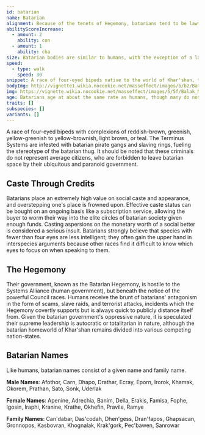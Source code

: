 ```yaml
---
id: batarian
name: Batarian
alignment: Because of the tenets of Hegemony, batarians tend to be lawful evil, although there are outliers on the moral spectrum.
abilityScoreIncrease:
  - amount: 2
    ability: con
  - amount: 1
    ability: cha
size: Batarian bodies are similar to humans, with the exception of a large forehead to accommodate their additional four eyes, making them about 15cm (6") taller. Your size is Medium.
speed: 
  - type: walk
    speed: 30
snippet: A race of four-eyed bipeds native to the world of Khar'shan, the batarians are a disreputable species that chose to isolate itself from the rest of the galaxy.
bodyImg: http://vignette1.wikia.nocookie.net/masseffect/images/b/b2/Batarian_MP.png/revision/latest/scale-to-width-down/500
img: https://vignette.wikia.nocookie.net/masseffect/images/5/5f/Balak_ME_adversaryshot.png/revision/latest/scale-to-width-down/422?cb=20140812140358
age: Batarians age at about the same rate as humans, though many do not live past 100 due to their caustic and dangerous lifestyles.
traits: []
subspecies: []
variants: [] 
---
```


A race of four-eyed bipeds with complexions of reddish-brown, greenish, yellow-greenish to yellow-brownish, light brown, or teal.
The Terminus Systems are infested with batarian pirate gangs and slaving 
rings, fueling the stereotype of the batarian thug. It should be noted that these criminals do not represent average 
citizens, who are forbidden to leave batarian space by their ubiquitous and paranoid government.

## Caste Through Credits
Batarians place an extremely high value on social caste and appearance, and overstepping one's place is frowned upon. 
Effective caste status can be bought on an ongoing basis like a subscription service, allowing the buyer to worm their 
way into the elite circles of batarian society given enough funds. Casting aspersions on the monetary worth of a 
social better is considered a serious insult. Batarians strongly believe that species with fewer than four eyes are 
less intelligent; they often gain the upper hand in interspecies arguments because other races find it difficult 
to know which eyes to focus on when speaking to them.

## The Hegemony
Their government, known as the Batarian Hegemony, is hostile to the Systems Alliance (human government), but beneath 
the notice of the powerful Council races. Humans receive the brunt of batarians' antagonism in the form of scams, slave raids, 
and terrorist attacks, incidents which the Hegemony covertly supports but is always quick to publicly distance itself from.
Given the batarian government's oppressive nature, it is speculated their 
supreme leadership is autocratic or totalitarian in nature, although the batarian homeworld of Khar'shan remains 
divided into various competing nation-states.

## Batarian Names
Like humans, batarian names consist of a given name and family name.

__Male Names__: Afothor, Carn, Dhapo, Drathar, Ecray, Eporn, Irorok, Khamak, Okorem, Prathan, Sato, Sonk, Uderlak 

__Female Names__: Apenine, Adrechia, Banim, Della, Erakis, Famisa, Fophe, Igosin, Iraphi, Kranine, Krathe, Okhefin, Pravile, Ramye

__Family Names__: Can'dabar, Das'codah, Dhen'gess, Dran'fapos, Ghapsacan, Gronnopos, Kasbovran, Khognalak, Krak'gork, Pec'bawen, Sanrowar

<source-reference pages="Batarian" source="wiki"></source-reference>


